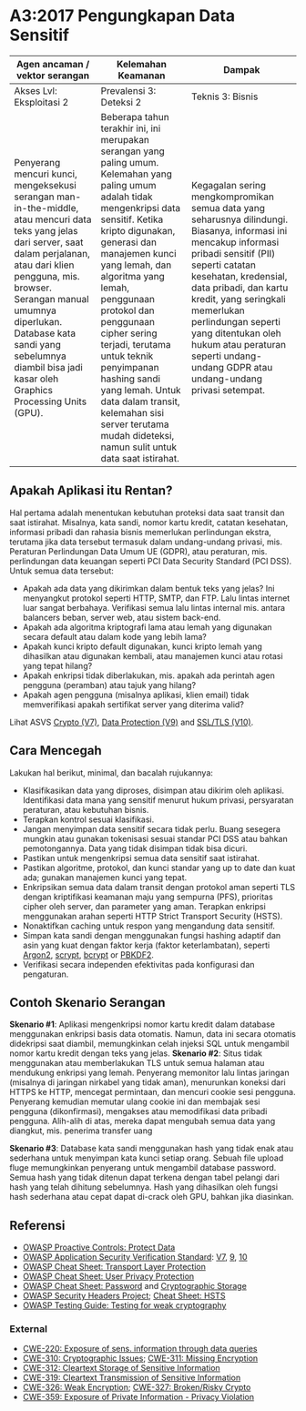 # A3:2017 Pengungkapan Data Sensitif

| Agen ancaman / vektor serangan | Kelemahan Keamanan | Dampak |
| -- | -- | -- |
| Akses Lvl: Eksploitasi 2 | Prevalensi 3: Deteksi 2 | Teknis 3: Bisnis |
| Penyerang mencuri kunci, mengeksekusi serangan man-in-the-middle, atau mencuri data teks yang jelas dari server, saat dalam perjalanan, atau dari klien pengguna, mis. browser. Serangan manual umumnya diperlukan. Database kata sandi yang sebelumnya diambil bisa jadi kasar oleh Graphics Processing Units (GPU). | Beberapa tahun terakhir ini, ini merupakan serangan yang paling umum. Kelemahan yang paling umum adalah tidak mengenkripsi data sensitif. Ketika kripto digunakan, generasi dan manajemen kunci yang lemah, dan algoritma yang lemah, penggunaan protokol dan penggunaan cipher sering terjadi, terutama untuk teknik penyimpanan hashing sandi yang lemah. Untuk data dalam transit, kelemahan sisi server terutama mudah dideteksi, namun sulit untuk data saat istirahat. | Kegagalan sering mengkompromikan semua data yang seharusnya dilindungi. Biasanya, informasi ini mencakup informasi pribadi sensitif (PII) seperti catatan kesehatan, kredensial, data pribadi, dan kartu kredit, yang seringkali memerlukan perlindungan seperti yang ditentukan oleh hukum atau peraturan seperti undang-undang GDPR atau undang-undang privasi setempat. |

## Apakah Aplikasi itu Rentan?

Hal pertama adalah menentukan kebutuhan proteksi data saat transit dan saat istirahat. Misalnya, kata sandi, nomor kartu kredit, catatan kesehatan, informasi pribadi dan rahasia bisnis memerlukan perlindungan ekstra, terutama jika data tersebut termasuk dalam undang-undang privasi, mis. Peraturan Perlindungan Data Umum UE (GDPR), atau peraturan, mis. perlindungan data keuangan seperti PCI Data Security Standard (PCI DSS). Untuk semua data tersebut:

* Apakah ada data yang dikirimkan dalam bentuk teks yang jelas? Ini menyangkut protokol seperti HTTP, SMTP, dan FTP. Lalu lintas internet luar sangat berbahaya. Verifikasi semua lalu lintas internal mis. antara balancers beban, server web, atau sistem back-end.
* Apakah ada algoritma kriptografi lama atau lemah yang digunakan secara default atau dalam kode yang lebih lama?
* Apakah kunci kripto default digunakan, kunci kripto lemah yang dihasilkan atau digunakan kembali, atau manajemen kunci atau rotasi yang tepat hilang?
* Apakah enkripsi tidak diberlakukan, mis. apakah ada perintah agen pengguna (peramban) atau tajuk yang hilang?
* Apakah agen pengguna (misalnya aplikasi, klien email) tidak memverifikasi apakah sertifikat server yang diterima valid?

Lihat ASVS [Crypto (V7)](https://www.owasp.org/index.php/ASVS_V7_Cryptography), [Data Protection (V9)](https://www.owasp.org/index.php/ASVS_V9_Data_Protection) and [SSL/TLS (V10)](https://www.owasp.org/index.php/ASVS_V10_Communications).

## Cara Mencegah

Lakukan hal berikut, minimal, dan bacalah rujukannya:

* Klasifikasikan data yang diproses, disimpan atau dikirim oleh aplikasi. Identifikasi data mana yang sensitif menurut hukum privasi, persyaratan peraturan, atau kebutuhan bisnis.
* Terapkan kontrol sesuai klasifikasi.
* Jangan menyimpan data sensitif secara tidak perlu. Buang sesegera mungkin atau gunakan tokenisasi sesuai standar PCI DSS atau bahkan pemotongannya. Data yang tidak disimpan tidak bisa dicuri.
* Pastikan untuk mengenkripsi semua data sensitif saat istirahat.
* Pastikan algoritme, protokol, dan kunci standar yang up to date dan kuat ada; gunakan manajemen kunci yang tepat.
* Enkripsikan semua data dalam transit dengan protokol aman seperti TLS dengan kriptifikasi keamanan maju yang sempurna (PFS), prioritas cipher oleh server, dan parameter yang aman. Terapkan enkripsi menggunakan arahan seperti HTTP Strict Transport Security (HSTS).
* Nonaktifkan caching untuk respon yang mengandung data sensitif.
* Simpan kata sandi dengan menggunakan fungsi hashing adaptif dan asin yang kuat dengan faktor kerja (faktor keterlambatan), seperti [Argon2](https://www.cryptolux.org/index.php/Argon2), [scrypt](https://wikipedia.org/wiki/Scrypt), [bcrypt](https://wikipedia.org/wiki/Bcrypt) or [PBKDF2](https://wikipedia.org/wiki/PBKDF2).
* Verifikasi secara independen efektivitas pada konfigurasi dan pengaturan.

## Contoh Skenario Serangan

**Skenario #1**: Aplikasi mengenkripsi nomor kartu kredit dalam database menggunakan enkripsi basis data otomatis. Namun, data ini secara otomatis didekripsi saat diambil, memungkinkan celah injeksi SQL untuk mengambil nomor kartu kredit dengan teks yang jelas.
**Skenario #2**: Situs tidak menggunakan atau memberlakukan TLS untuk semua halaman atau mendukung enkripsi yang lemah. Penyerang memonitor lalu lintas jaringan (misalnya di jaringan nirkabel yang tidak aman), menurunkan koneksi dari HTTPS ke HTTP, mencegat permintaan, dan mencuri cookie sesi pengguna. Penyerang kemudian memutar ulang cookie ini dan membajak sesi pengguna (dikonfirmasi), mengakses atau memodifikasi data pribadi pengguna. Alih-alih di atas, mereka dapat mengubah semua data yang diangkut, mis. penerima transfer uang

**Skenario #3**: Database kata sandi menggunakan hash yang tidak enak atau sederhana untuk menyimpan kata kunci setiap orang. Sebuah file upload fluge memungkinkan penyerang untuk mengambil database password. Semua hash yang tidak ditenun dapat terkena dengan tabel pelangi dari hash yang telah dihitung sebelumnya. Hash yang dihasilkan oleh fungsi hash sederhana atau cepat dapat di-crack oleh GPU, bahkan jika diasinkan.

## Referensi

* [OWASP Proactive Controls: Protect Data](https://www.owasp.org/index.php/OWASP_Proactive_Controls#7:_Protect_Data)
* [OWASP Application Security Verification Standard]((https://www.owasp.org/index.php/Category:OWASP_Application_Security_Verification_Standard_Project)): [V7](https://www.owasp.org/index.php/ASVS_V7_Cryptography), [9](https://www.owasp.org/index.php/ASVS_V9_Data_Protection), [10](https://www.owasp.org/index.php/ASVS_V10_Communications)
* [OWASP Cheat Sheet: Transport Layer Protection](https://www.owasp.org/index.php/Transport_Layer_Protection_Cheat_Sheet)
* [OWASP Cheat Sheet: User Privacy Protection](https://www.owasp.org/index.php/User_Privacy_Protection_Cheat_Sheet)
* [OWASP Cheat Sheet: Password](https://www.owasp.org/index.php/Password_Storage_Cheat_Sheet) and [Cryptographic Storage](https://www.owasp.org/index.php/Cryptographic_Storage_Cheat_Sheet)
* [OWASP Security Headers Project](https://www.owasp.org/index.php/OWASP_Secure_Headers_Project); [Cheat Sheet: HSTS](https://www.owasp.org/index.php/HTTP_Strict_Transport_Security_Cheat_Sheet)
* [OWASP Testing Guide: Testing for weak cryptography](https://www.owasp.org/index.php/Testing_for_weak_Cryptography)

### External

* [CWE-220: Exposure of sens. information through data queries](https://cwe.mitre.org/data/definitions/220.html)
* [CWE-310: Cryptographic Issues](https://cwe.mitre.org/data/definitions/310.html); [CWE-311: Missing Encryption](https://cwe.mitre.org/data/definitions/311.html)
* [CWE-312: Cleartext Storage of Sensitive Information](https://cwe.mitre.org/data/definitions/312.html)
* [CWE-319: Cleartext Transmission of Sensitive Information](https://cwe.mitre.org/data/definitions/319.html)
* [CWE-326: Weak Encryption](https://cwe.mitre.org/data/definitions/326.html); [CWE-327: Broken/Risky Crypto](https://cwe.mitre.org/data/definitions/327.html)
* [CWE-359: Exposure of Private Information - Privacy Violation](https://cwe.mitre.org/data/definitions/359.html)
